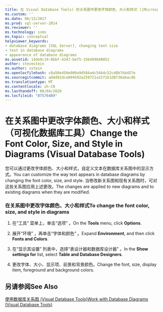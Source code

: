 ```yaml
---
title: 在 Visual Database Tools) 的关系图中更改字体颜色、大小和样式 (|Microsoft Docs
ms.custom: ''
ms.date: 06/13/2017
ms.prod: sql-server-2014
ms.reviewer: ''
ms.technology: ssms
ms.topic: conceptual
helpviewer_keywords:
- database diagrams [SQL Server], changing text size
- text in database diagrams
- appearance of database diagrams
ms.assetid: 14de9c19-8bbf-4347-bef5-156499640052
author: stevestein
ms.author: sstein
ms.openlocfilehash: c8a50e450e009a9d584adc54b4c52cd8b7da457e
ms.sourcegitcommit: ad4d92dce894592a259721a1571b1d8736abacdb
ms.translationtype: MT
ms.contentlocale: zh-CN
ms.lasthandoff: 08/04/2020
ms.locfileid: "87576489"
---
```

# <a name="change-the-font-color-size-and-style-in-diagrams-visual-database-tools"></a><span data-ttu-id="4a278-102">在关系图中更改字体颜色、大小和样式（可视化数据库工具）</span><span class="sxs-lookup"><span data-stu-id="4a278-102">Change the Font Color, Size, and Style in Diagrams (Visual Database Tools)</span></span>
  <span data-ttu-id="4a278-103">您可以通过更改字体颜色、大小和样式，自定义文本在数据库关系图中的显示方式。</span><span class="sxs-lookup"><span data-stu-id="4a278-103">You can customize the way text appears in database diagrams by changing the font color, size, and style.</span></span> <span data-ttu-id="4a278-104">当修改新关系图和现有关系图时，可对这些关系图应用上述更改。</span><span class="sxs-lookup"><span data-stu-id="4a278-104">The changes are applied to new diagrams and to existing diagrams when they are modified.</span></span>  
  
### <a name="to-change-the-font-color-size-and-style-in-diagrams"></a><span data-ttu-id="4a278-105">在关系图中更改字体颜色、大小和样式</span><span class="sxs-lookup"><span data-stu-id="4a278-105">To change the font color, size, and style in diagrams</span></span>  
  
1.  <span data-ttu-id="4a278-106">在“工具”  菜单上，单击“选项”  。</span><span class="sxs-lookup"><span data-stu-id="4a278-106">On the **Tools** menu, click **Options**.</span></span>  
  
2.  <span data-ttu-id="4a278-107">展开“环境”  ，再单击“字体和颜色”  。</span><span class="sxs-lookup"><span data-stu-id="4a278-107">Expand **Environment**, and then click **Fonts and Colors**.</span></span>  
  
3.  <span data-ttu-id="4a278-108">在“显示其设置”  列表中，选择“表设计器和数据库设计器”  。</span><span class="sxs-lookup"><span data-stu-id="4a278-108">In the **Show settings for** list, select **Table and Database Designers**.</span></span>  
  
4.  <span data-ttu-id="4a278-109">更改字体、大小、显示项、前景和背景颜色。</span><span class="sxs-lookup"><span data-stu-id="4a278-109">Change the font, size, display item, foreground and background colors.</span></span>  
  
## <a name="see-also"></a><span data-ttu-id="4a278-110">另请参阅</span><span class="sxs-lookup"><span data-stu-id="4a278-110">See Also</span></span>  
 [<span data-ttu-id="4a278-111">使用数据库关系图 (Visual Database Tools)</span><span class="sxs-lookup"><span data-stu-id="4a278-111">Work with Database Diagrams &#40;Visual Database Tools&#41;</span></span>](visual-database-tools.md)  
  
  
